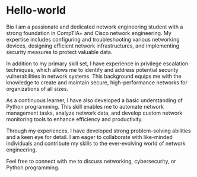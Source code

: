 # Hello-world
Bio
I am a passionate and dedicated network engineering student with a strong foundation in CompTIA+ and Cisco network engineering. My expertise includes configuring and troubleshooting various networking devices, designing efficient network infrastructures, and implementing security measures to protect valuable data.

In addition to my primary skill set, I have experience in privilege escalation techniques, which allows me to identify and address potential security vulnerabilities in network systems. This background equips me with the knowledge to create and maintain secure, high-performance networks for organizations of all sizes.

As a continuous learner, I have also developed a basic understanding of Python programming. This skill enables me to automate network management tasks, analyze network data, and develop custom network monitoring tools to enhance efficiency and productivity.

Through my experiences, I have developed strong problem-solving abilities and a keen eye for detail. I am eager to collaborate with like-minded individuals and contribute my skills to the ever-evolving world of network engineering.

Feel free to connect with me to discuss networking, cybersecurity, or Python programming. 
